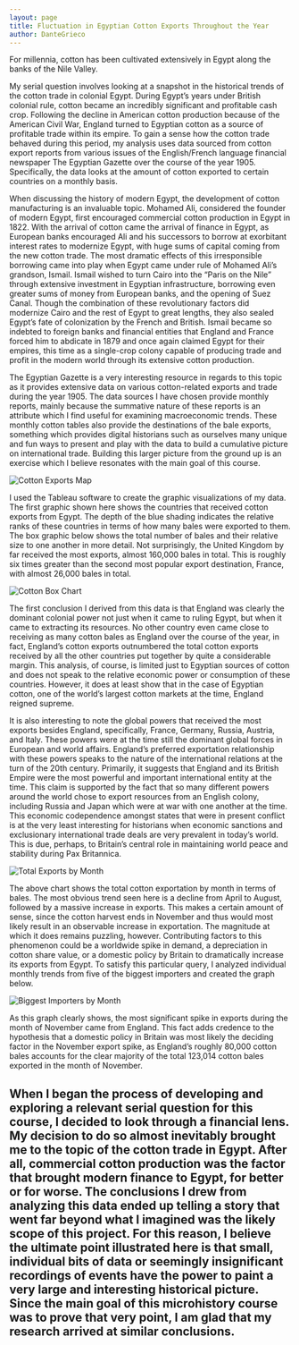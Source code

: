 ```yaml
---
layout: page
title: Fluctuation in Egyptian Cotton Exports Throughout the Year
author: DanteGrieco
---
```

For millennia, cotton has been cultivated extensively in Egypt along the banks of
the Nile Valley.

My serial question involves looking at a snapshot in the historical trends of the
cotton trade in colonial Egypt. During Egypt’s years under British colonial rule,
cotton became an incredibly significant and profitable cash crop. Following the
decline in American cotton production because of the American Civil War, England
turned to Egyptian cotton as a source of profitable trade within its empire. To
gain a sense how the cotton trade behaved during this period, my analysis uses
data sourced from cotton export reports from various issues of the English/French
language financial newspaper The Egyptian Gazette over the course of the year 1905.
Specifically, the data looks at the amount of cotton exported to certain countries
on a monthly basis.

When discussing the history of modern Egypt, the development of cotton manufacturing
is an invaluable topic. Mohamed Ali, considered the founder of modern Egypt, first
encouraged commercial cotton production in Egypt in 1822. With the arrival of cotton
came the arrival of finance in Egypt, as European banks encouraged Ali and his successors
to borrow at exorbitant interest rates to modernize Egypt, with huge sums of capital
coming from the new cotton trade. The most dramatic effects of this irresponsible
borrowing came into play when Egypt came under rule of Mohamed Ali’s grandson,
Ismail. Ismail wished to turn Cairo into the “Paris on the Nile” through extensive
investment in Egyptian infrastructure, borrowing even greater sums of money from European
banks, and the opening of Suez Canal. Though the combination of these revolutionary
factors did modernize Cairo and the rest of Egypt to great lengths, they also sealed
Egypt’s fate of colonization by the French and British. Ismail became so indebted to
foreign banks and financial entities that England and France forced him to abdicate in
1879 and once again claimed Egypt for their empires, this time as a single-crop colony
capable of producing trade and profit in the modern world through its extensive cotton
production.

The Egyptian Gazette is a very interesting resource in regards to this topic as it
provides extensive data on various cotton-related exports and trade during the year
1905. The data sources I have chosen provide monthly reports, mainly because the summative
nature of these reports is an attribute which I find useful for examining macroeconomic
trends. These monthly cotton tables also provide the destinations of the bale exports,
something which provides digital historians such as ourselves many unique and fun ways
to present and play with the data to build a cumulative picture on international trade.
Building this larger picture from the ground up is an exercise which I believe resonates
with the main goal of this course.

![Cotton Exports Map](Cottonmap.png)

I used the Tableau software to create the graphic visualizations of my data. The first
graphic shown here shows the countries that received cotton exports from Egypt. The depth
of the blue shading indicates the relative ranks of these countries in terms of how many
bales were exported to them. The box graphic below shows the total number of bales and
their relative size to one another in more detail. Not surprisingly, the United Kingdom
by far received the most exports, almost 160,000 bales in total. This is roughly six
times greater than the second most popular export destination, France, with almost 26,000
bales in total.

![Cotton Box Chart](Cottonchart.png)

The first conclusion I derived from this data is that England was clearly the dominant
colonial power not just when it came to ruling Egypt, but when it came to extracting its
resources. No other country even came close to receiving as many cotton bales as England
over the course of the year, in fact, England’s cotton exports outnumbered the total
cotton exports received by all the other countries put together by quite a considerable
margin. This analysis, of course, is limited just to Egyptian sources of cotton and does
not speak to the relative economic power or consumption of these countries. However, it
does at least show that in the case of Egyptian cotton, one of the world’s largest cotton
markets at the time, England reigned supreme.

It is also interesting to note the global powers that received the most exports besides
England, specifically, France, Germany, Russia, Austria, and Italy. These powers were at
the time still the dominant global forces in European and world affairs. England’s
preferred exportation relationship with these powers speaks to the nature of the
international relations at the turn of the 20th century. Primarily, it suggests that
England and its British Empire were the most powerful and important international entity
at the time. This claim is supported by the fact that so many different powers around the
world chose to export resources from an English colony, including Russia and Japan which
were at war with one another at the time. This economic codependence amongst states that
were in present conflict is at the very least interesting for historians when economic
sanctions and exclusionary international trade deals are very prevalent in today’s world.
This is due, perhaps, to Britain’s central role in maintaining world peace and stability
during Pax Britannica.

![Total Exports by Month](Cottonbar.png)

The above chart shows the total cotton exportation by month in terms of bales. The most
obvious trend seen here is a decline from April to August, followed by a massive increase
in exports. This makes a certain amount of sense, since the cotton harvest ends in
November and thus would most likely result in an observable increase in exportation.
The magnitude at which it does remains puzzling, however. Contributing factors to this
phenomenon could be a worldwide spike in demand, a depreciation in cotton share value,
or a domestic policy by Britain to dramatically increase its exports from Egypt. To
satisfy this particular query, I analyzed individual monthly trends from five of the
biggest importers and created the graph below.

![Biggest Importers by Month](Cottonmonth.png)

As this graph clearly shows, the most significant spike in exports during the month
of November came from England. This fact adds credence to the hypothesis that a domestic
policy in Britain was most likely the deciding factor in the November export spike, as
England’s roughly 80,000 cotton bales accounts for the clear majority of the total
123,014 cotton bales exported in the month of November.

When I began the process of developing and exploring a relevant serial question for
this course, I decided to look through a financial lens. My decision to do so almost
inevitably brought me to the topic of the cotton trade in Egypt. After all, commercial
cotton production was the factor that brought modern finance to Egypt, for better or
for worse. The conclusions I drew from analyzing this data ended up telling a story that
went far beyond what I imagined was the likely scope of this project. For this reason,
I believe the ultimate point illustrated here is that small, individual bits of data or
seemingly insignificant recordings of events have the power to paint a very large and
interesting historical picture. Since the main goal of this microhistory course was to
prove that very point, I am glad that my research arrived at similar conclusions.
---
